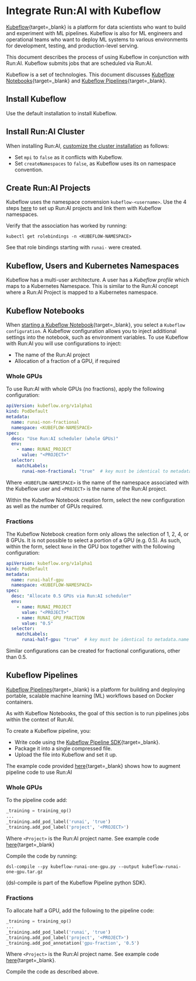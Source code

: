 # Integrate Run:AI with Kubeflow

[Kubeflow](https://www.kubeflow.org/){target=_blank} is a platform for data scientists who want to build and experiment with ML pipelines. Kubeflow is also for ML engineers and operational teams who want to deploy ML systems to various environments for development, testing, and production-level serving.

This document describes the process of using Kubeflow in conjunction with Run:AI. Kubeflow submits jobs that are scheduled via Run:AI.

Kubeflow is a set of technologies. This document discusses [Kubeflow Notebooks](https://www.kubeflow.org/docs/components/notebooks/){target=_blank} and [Kubeflow Pipelines](https://www.kubeflow.org/docs/components/pipelines/){target=_blank}.


## Install Kubeflow

Use the default installation to install Kubeflow.


## Install Run:AI Cluster

When installing Run:AI, [customize the cluster installation](../../Cluster-Setup/customize-cluster-install) as follows:

* Set `mpi` to `false` as it conflicts with Kubeflow.
* Set `createNamespaces` to `false`, as Kubeflow uses its on namespace convention.


## Create Run:AI Projects 

Kubeflow uses the namespace convension `kubeflow-<username>`. Use the 4 steps [here](../../Cluster-Setup/customize-cluster-install#manual-creation-of-namespaces) to set up Run:AI projects and link them with Kubeflow namespaces. 

Verify that the association has worked by running:

```
kubectl get rolebindings -n <KUBEFLOW-NAMESPACE>
```

See that role bindings starting with `runai-` were created.

## Kubeflow, Users and Kubernetes Namespaces

Kubeflow has a multi-user architecture. A user has a _Kubeflow profile_ which maps to a Kubernetes Namespace. This is similar to the Run:AI concept where a Run:AI Project is mapped to a Kubernetes namespace.

## Kubeflow Notebooks

When [starting a Kubeflow Notebook](https://www.kubeflow.org/docs/components/notebooks/setup/){target=_blank}, you select a `Kubeflow configuration`. A Kubeflow configuration allows you to inject additional settings into the notebook, such as environment variables. To use Kubeflow with Run:AI you will use configurations to inject:

* The name of the Run:AI project
* Allocation of a fraction of a GPU, if required

### Whole GPUs
To use Run:AI with whole GPUs (no fractions), apply the following configuration:

``` YAML
apiVersion: kubeflow.org/v1alpha1
kind: PodDefault
metadata:
  name: runai-non-fractional
  namespace: <KUBEFLOW-NAMESPACE>
spec:
  desc: "Use Run:AI scheduler (whole GPUs)"
  env:
    - name: RUNAI_PROJECT 
      value: "<PROJECT>"
  selector:
    matchLabels:
      runai-non-fractional: "true"  # key must be identical to metadata.name
```

Where `<KUBEFLOW-NAMESPACE>` is the name of the namespace associated with the Kubeflow user and `<PROJECT>` is the name of the Run:AI project.

Within the Kubeflow Notebook creation form, select the new configuration as well as the number of GPUs required.

### Fractions

The Kubeflow Notebook creation form only allows the selection of 1, 2, 4, or 8 GPUs. It is not possible to select a portion of a GPU (e.g. 0.5).
As such, within the form, select `None` in the GPU box together with the following configuration:

``` YAML
apiVersion: kubeflow.org/v1alpha1
kind: PodDefault
metadata:
  name: runai-half-gpu
  namespace: <KUBEFLOW-NAMESPACE>
spec:
  desc: "Allocate 0.5 GPUs via Run:AI scheduler"
  env:
    - name: RUNAI_PROJECT 
      value: "<PROJECT>"
    - name: RUNAI_GPU_FRACTION
      value: "0.5"
  selector:
    matchLabels:
      runai-half-gpu: "true"  # key must be identical to metadata.name
```
Similar configurations can be created for fractional configurations, other than 0.5. 

## Kubeflow Pipelines

[Kubeflow Pipelines](https://www.kubeflow.org/docs/components/pipelines/overview/pipelines-overview/){target=_blank} is a platform for building and deploying portable, scalable machine learning (ML) workflows based on Docker containers.

As with Kubeflow Notebooks, the goal of this section is to run pipelines jobs within the context of Run:AI.

To create a Kubeflow pipeline, you:

* Write code using the [Kubeflow Pipeline SDK](https://www.kubeflow.org/docs/components/pipelines/sdk/install-sdk/){target=_blank}. 
* Package it into a single compressed file.
* Upload the file into Kubeflow and set it up.

The example code provided [here](https://github.com/run-ai/docs/tree/master/integrations/kubeflow){target=_blank} shows how to augment pipeline code to use Run:AI

### Whole GPUs

To the pipeline code add:

``` python
_training = training_op()
...
_training.add_pod_label('runai', 'true')
_training.add_pod_label('project', '<PROJECT>')
```

Where `<Project>` is the Run:AI project name. See example code [here](https://github.com/run-ai/docs/blob/master/integrations/kubeflow/kubeflow-runai-one-gpu.py){target=_blank}

Compile the code by running:

```
dsl-compile --py kubeflow-runai-one-gpu.py --output kubeflow-runai-one-gpu.tar.gz
```
(dsl-compile is part of the Kubeflow Pipeline python SDK).

### Fractions

To allocate half a GPU, add the following to the pipeline code:

``` python
_training = training_op()
...
_training.add_pod_label('runai', 'true')
_training.add_pod_label('project', '<PROJECT>')
_training.add_pod_annotation('gpu-fraction', '0.5')
```

Where `<Project>` is the Run:AI project name. See example code [here](https://github.com/run-ai/docs/blob/master/integrations/kubeflow/kubeflow-runai-half-gpu.py){target=_blank}.

Compile the code as described above. 
